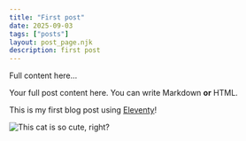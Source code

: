 ```yaml
---
title: "First post"
date: 2025-09-03
tags: ["posts"]  
layout: post_page.njk
description: first post
---
```

Full content here…


Your full post content here. You can write Markdown **or** HTML.

This is my first blog post using [Eleventy](https://www.11ty.dev/)!

![This cat is so cute, right?](../images/cat.jpg)
